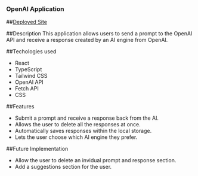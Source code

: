 ### OpenAI Application

##[Deployed Site](https://shopifyopenai.herokuapp.com/)

##Description
This application allows users to send a prompt to the OpenAI API and receive a response created by an AI engine from OpenAI.

##Techologies used
- React
- TypeScript
- Tailwind CSS
- OpenAI API
- Fetch API
- CSS

##Features
- Submit a prompt and receive a response back from the AI.
- Allows the user to delete all the responses at once.
- Automatically saves responses within the local storage. 
- Lets the user choose which AI engine they prefer.

##Future Implementation
- Allow the user to delete an invidual prompt and response section.
- Add a suggestions section for the user.






